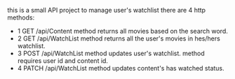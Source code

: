this is a small API project to manage user's watchlist
there are 4 http methods:
- 1 GET /api/Content  method returns all movies based on the search word.
- 2 GET /api/WatchList method returns all the user's movies in hes/hers watchlist.
- 3 POST /api/WatchList method updates user's watchlist. method requires user id and content id.
- 4 PATCH /api/WatchList method updates content's has watched status.
